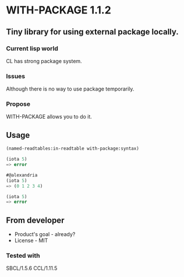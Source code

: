 # WITH-PACKAGE 1.1.2

## Tiny library for using external package locally.

### Current lisp world
CL has strong package system.

### Issues
Although there is no way to use package temporarily.

### Propose
WITH-PACKAGE allows you to do it.

## Usage
```lisp
(named-readtables:in-readtable with-package:syntax)

(iota 5)
=> error

#@alexandria
(iota 5)
=> (0 1 2 3 4)

(iota 5)
=> error
```

## From developer

* Product's goal - already?
* License - MIT
### Tested with
SBCL/1.5.6
CCL/1.11.5


